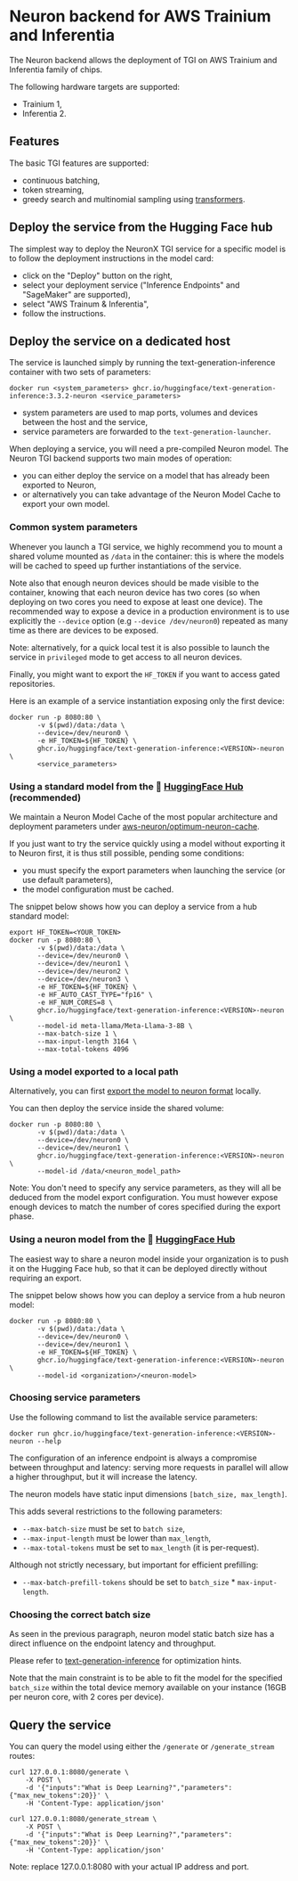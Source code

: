 # Neuron backend for AWS Trainium and Inferentia

The Neuron backend allows the deployment of TGI on AWS Trainium and Inferentia family of chips.

The following hardware targets are supported:
- Trainium 1,
- Inferentia 2.

## Features

The basic TGI features are supported:

- continuous batching,
- token streaming,
- greedy search and multinomial sampling using [transformers](https://huggingface.co/docs/transformers/generation_strategies#customize-text-generation).


## Deploy the service from the Hugging Face hub

The simplest way to deploy the NeuronX TGI service for a specific model is to follow the
deployment instructions in the model card:

- click on the "Deploy" button on the right,
- select your deployment service ("Inference Endpoints" and "SageMaker" are supported),
- select "AWS Trainum & Inferentia",
- follow the instructions.


## Deploy the service on a dedicated host

The service is launched simply by running the text-generation-inference container with two sets of parameters:

```
docker run <system_parameters> ghcr.io/huggingface/text-generation-inference:3.3.2-neuron <service_parameters>
```

- system parameters are used to map ports, volumes and devices between the host and the service,
- service parameters are forwarded to the `text-generation-launcher`.

When deploying a service, you will need a pre-compiled Neuron model. The Neuron TGI backend supports two main modes of operation:

- you can either deploy the service on a model that has already been exported to Neuron,
- or alternatively you can take advantage of the Neuron Model Cache to export your own model.

### Common system parameters

Whenever you launch a TGI service, we highly recommend you to mount a shared volume mounted as `/data` in the container: this is where
the models will be cached to speed up further instantiations of the service.

Note also that enough neuron devices should be made visible to the container, knowing that each neuron device has two cores (so when deploying on two cores you need to expose at least one device).
The recommended way to expose a device in a production environment is to use explicitly the `--device` option (e.g `--device /dev/neuron0`) repeated as many time as there are devices to be exposed.

Note: alternatively, for a quick local test it is also possible to launch the service in `privileged` mode to get access to all neuron devices.

Finally, you might want to export the `HF_TOKEN` if you want to access gated repositories.

Here is an example of a service instantiation exposing only the first device:

```
docker run -p 8080:80 \
       -v $(pwd)/data:/data \
       --device=/dev/neuron0 \
       -e HF_TOKEN=${HF_TOKEN} \
       ghcr.io/huggingface/text-generation-inference:<VERSION>-neuron \
       <service_parameters>
```

### Using a standard model from the 🤗 [HuggingFace Hub](https://huggingface.co/aws-neuron) (recommended)

We maintain a Neuron Model Cache of the most popular architecture and deployment parameters under [aws-neuron/optimum-neuron-cache](https://huggingface.co/aws-neuron/optimum-neuron-cache).

If you just want to try the service quickly using a model without exporting it to Neuron first, it is thus still possible, pending some conditions:
- you must specify the export parameters when launching the service (or use default parameters),
- the model configuration must be cached.

The snippet below shows how you can deploy a service from a hub standard model:

```
export HF_TOKEN=<YOUR_TOKEN>
docker run -p 8080:80 \
       -v $(pwd)/data:/data \
       --device=/dev/neuron0 \
       --device=/dev/neuron1 \
       --device=/dev/neuron2 \
       --device=/dev/neuron3 \
       -e HF_TOKEN=${HF_TOKEN} \
       -e HF_AUTO_CAST_TYPE="fp16" \
       -e HF_NUM_CORES=8 \
       ghcr.io/huggingface/text-generation-inference:<VERSION>-neuron \
       --model-id meta-llama/Meta-Llama-3-8B \
       --max-batch-size 1 \
       --max-input-length 3164 \
       --max-total-tokens 4096
```

### Using a model exported to a local path

Alternatively, you can first [export the model to neuron format](https://huggingface.co/docs/optimum-neuron/main/en/guides/export_model#exporting-neuron-models-using-text-generation-inference) locally.

You can then deploy the service inside the shared volume:

```
docker run -p 8080:80 \
       -v $(pwd)/data:/data \
       --device=/dev/neuron0 \
       --device=/dev/neuron1 \
       ghcr.io/huggingface/text-generation-inference:<VERSION>-neuron \
       --model-id /data/<neuron_model_path>
```

Note: You don't need to specify any service parameters, as they will all be deduced from the model export configuration. You must however expose enough devices to match the number of cores specified during the export phase.


### Using a neuron model from the 🤗 [HuggingFace Hub](https://huggingface.co/)

The easiest way to share a neuron model inside your organization is to push it on the Hugging Face hub, so that it can be deployed directly without requiring an export.

The snippet below shows how you can deploy a service from a hub neuron model:

```
docker run -p 8080:80 \
       -v $(pwd)/data:/data \
       --device=/dev/neuron0 \
       --device=/dev/neuron1 \
       -e HF_TOKEN=${HF_TOKEN} \
       ghcr.io/huggingface/text-generation-inference:<VERSION>-neuron \
       --model-id <organization>/<neuron-model>
```

### Choosing service parameters

Use the following command to list the available service parameters:

```
docker run ghcr.io/huggingface/text-generation-inference:<VERSION>-neuron --help
```

The configuration of an inference endpoint is always a compromise between throughput and latency: serving more requests in parallel will allow a higher throughput, but it will increase the latency.

The neuron models have static input dimensions `[batch_size, max_length]`.

This adds several restrictions to the following parameters:

- `--max-batch-size` must be set to `batch size`,
- `--max-input-length` must be lower than `max_length`,
- `--max-total-tokens` must be set to `max_length` (it is per-request).

Although not strictly necessary, but important for efficient prefilling:

- `--max-batch-prefill-tokens` should be set to `batch_size` * `max-input-length`.

### Choosing the correct batch size

As seen in the previous paragraph, neuron model static batch size has a direct influence on the endpoint latency and throughput.

Please refer to [text-generation-inference](https://github.com/huggingface/text-generation-inference) for optimization hints.

Note that the main constraint is to be able to fit the model for the specified `batch_size` within the total device memory available
on your instance (16GB per neuron core, with 2 cores per device).

## Query the service

You can query the model using either the `/generate` or `/generate_stream` routes:

```
curl 127.0.0.1:8080/generate \
    -X POST \
    -d '{"inputs":"What is Deep Learning?","parameters":{"max_new_tokens":20}}' \
    -H 'Content-Type: application/json'
```

```
curl 127.0.0.1:8080/generate_stream \
    -X POST \
    -d '{"inputs":"What is Deep Learning?","parameters":{"max_new_tokens":20}}' \
    -H 'Content-Type: application/json'
```

Note: replace 127.0.0.1:8080 with your actual IP address and port.
